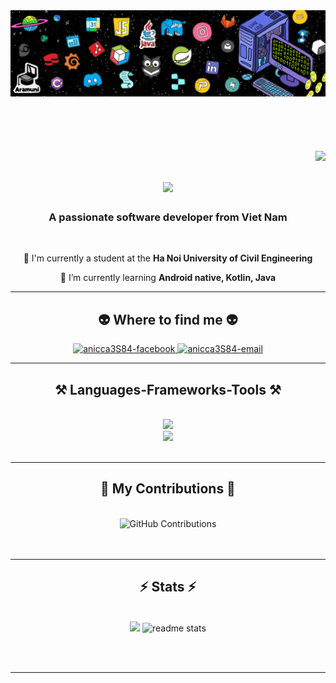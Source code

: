 <div style="text-align: center; margin-bottom: 50px;">
  <img src="https://github.com/anicca3S84/anicca3S84/blob/main/banner.png" style=-"border: 2px solid #ff0000; border-radius: 10px;" />
</div>


<br>
<br>

<img align="right" src="https://visitor-badge.laobi.icu/badge?page_id=anicca3S84.anicca3S84" />

<h1 align="center">
    <img src="https://readme-typing-svg.herokuapp.com/?font=Righteous&size=35&center=true&vCenter=true&width=500&height=70&duration=4000&lines=Hi+There!+👋;+I'm+Anicca!;" />
</h1>

<h3 align="center">A passionate software developer from Viet Nam</h3>

<br/>

<div align="center">
 
 🔭 I'm currently a student at the **Ha Noi University of Civil Engineering**
 
 🌱 I’m currently learning **Android native, Kotlin, Java**

 </div>
 
 <hr/>
<div>
    <h2 align="center">👽 Where to find me 👽</h2>
</div>

<!-- https://icons8.com -->
<div align="center">

  <a href="https://www.facebook.com/H.Minhhieu.0" target="blank">
    <img src="https://img.icons8.com/bubbles/100/000000/facebook-new.png" alt="anicca3S84-facebook" />
  </a>
  </a>
  <a href="mailto:anicca3S84@gmail.com" target="_top">
    <img src="https://img.icons8.com/bubbles/100/000000/apple-mail.png" alt="anicca3S84-email" />
</a>

</div>

<hr/>
 
<h2 align="center">⚒️ Languages-Frameworks-Tools ⚒️</h2>
<br/>
<div align="center">
    <img src="https://skillicons.dev/icons?i=python,cpp,java,php,kotlin,html,css" /></br>
    <img src="https://skillicons.dev/icons?i=github,figma,git,mysql,firebase,spring,notion" />
 
</div>

<br/>
<hr/>

<div align="center">
  <h2>🐍 My Contributions 🐍</h2>
  <br/>
  <img src="https://ssr-contributions-svg.vercel.app/_/anicca3S84?chart=3dbar&gap=0.6&scale=2&flatten=2&animation=wave&animation_duration=1&animation_delay=0.05&animation_amplitude=20&animation_frequency=0.5&animation_wave_center=10_0&format=svg&weeks=30&theme=green" alt="GitHub Contributions" />
  <br/><br/><br/>
</div>

<hr/>

<h2 align="center">⚡ Stats ⚡</h2>
<br>
<div align=center>
    <img width=390 src="https://github-readme-streak-stats.herokuapp.com/?user=anicca3S84&count_private=true&show_icons=true&theme=react&rank_icon=github&border_radius=10" />
   <img width=390 src="https://github-readme-stats.vercel.app/api?username=anicca3S84&count_private=true&show_icons=true&theme=react&rank_icon=github&border_radius=10" alt="readme stats" />
</div>

<br/><br/>

<hr/>

<br/>
